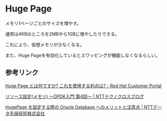 # Huge Page

メモリ1ページごとのサイズを増やす。

通常は4KBのところを2MBやら1GBに増やしたりできる。

これにより、仮想メモリが少なくなる。

また、Huge Pageを有効化しているとスワッピングが機能しなくなるらしい。

## 参考リンク

[Huge Page とは何ですか? これを使用する利点は? - Red Hat Customer Portal](https://access.redhat.com/ja/solutions/293173)

[リソース設定(メモリ) ～DPDK入門 第4回～ | NTTテクノクロスブログ](https://www.ntt-tx.co.jp/column/dpdk_blog/20190122/)

[HugePage を設定する際の Oracle Database へのメリットと注意点 | NTTデータ先端技術株式会社](http://www.intellilink.co.jp/article/column/ora-report20190403.html)
